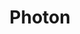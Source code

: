 ---
draft: false
title: Photon
content:
  id: photon
  name: Photon
  website: https://phtn.app/
  short_description: A replacement for Lemmy-ui with more features, a better design, and more customizability. It includes Photon UI + Lemmy
---